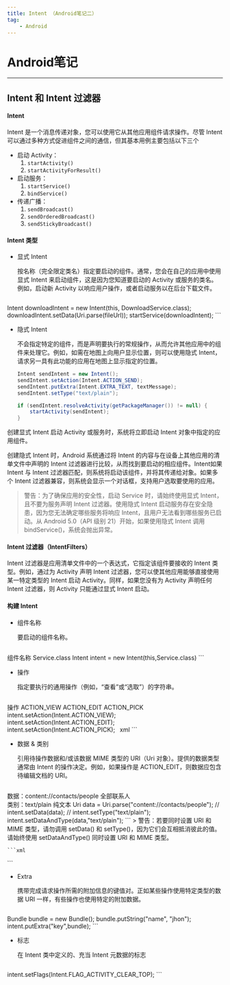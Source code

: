 ```yaml
---
title: Intent （Android笔记二）
tag:
    - Android
---
```

# Android笔记

***
## Intent 和 Intent 过滤器

#### Intent
Intent 是一个消息传递对象，您可以使用它从其他应用组件请求操作。尽管 Intent 可以通过多种方式促进组件之间的通信，但其基本用例主要包括以下三个
* 启动 Activity：
    1. `startActivity()`
    2. `startActivityForResult()`
* 启动服务：
    1. `startService()`
    2. `bindService()`
* 传递广播：
    1. `sendBroadcast()`
    2. `sendOrderedBroadcast()`
    3. `sendStickyBroadcast()`

#### Intent 类型
* 显式 Intent

    按名称（完全限定类名）指定要启动的组件。通常，您会在自己的应用中使用显式 Intent 来启动组件，这是因为您知道要启动的 Activity 或服务的类名。例如，启动新 Activity 以响应用户操作，或者启动服务以在后台下载文件。

    ```java
Intent downloadIntent = new Intent(this, DownloadService.class);
downloadIntent.setData(Uri.parse(fileUrl));
startService(downloadIntent);
    ```
* 隐式 Intent

    不会指定特定的组件，而是声明要执行的常规操作，从而允许其他应用中的组件来处理它。例如，如需在地图上向用户显示位置，则可以使用隐式 Intent，请求另一具有此功能的应用在地图上显示指定的位置。

    ```java
    Intent sendIntent = new Intent();
    sendIntent.setAction(Intent.ACTION_SEND);
    sendIntent.putExtra(Intent.EXTRA_TEXT, textMessage);
    sendIntent.setType("text/plain");

    if (sendIntent.resolveActivity(getPackageManager()) != null) {
        startActivity(sendIntent);
    }
    ```


创建显式 Intent 启动 Activity 或服务时，系统将立即启动 Intent 对象中指定的应用组件。

创建隐式 Intent 时，Android 系统通过将 Intent 的内容与在设备上其他应用的清单文件中声明的 Intent 过滤器进行比较，从而找到要启动的相应组件。Intent如果 Intent 与 Intent 过滤器匹配，则系统将启动该组件，并将其传递给对象。如果多个 Intent 过滤器兼容，则系统会显示一个对话框，支持用户选取要使用的应用。

> 警告：为了确保应用的安全性，启动 Service 时，请始终使用显式 Intent，且不要为服务声明 Intent 过滤器。使用隐式 Intent 启动服务存在安全隐患，因为您无法确定哪些服务将响应 Intent，且用户无法看到哪些服务已启动。从 Android 5.0（API 级别 21）开始，如果使用隐式 Intent 调用 bindService()，系统会抛出异常。

#### Intent 过滤器（IntentFilters）
Intent 过滤器是应用清单文件中的一个表达式，它指定该组件要接收的 Intent 类型。例如，通过为 Activity 声明 Intent 过滤器，您可以使其他应用能够直接使用某一特定类型的 Intent 启动 Activity。同样，如果您没有为 Activity 声明任何 Intent 过滤器，则 Activity 只能通过显式 Intent 启动。

#### 构建 Intent
* 组件名称

    要启动的组件名称。
    ```java
组件名称 Service.class
Intent intent = new Intent(this,Service.class)
    ```
* 操作

    指定要执行的通用操作（例如，“查看”或“选取”）的字符串。
    ```java
操作 ACTION_VIEW ACTION_EDIT ACTION_PICK
intent.setAction(Intent.ACTION_VIEW);
intent.setAction(Intent.ACTION_EDIT);
intent.setAction(Intent.ACTION_PICK);
    ```
    ```xml
<intent-filter>
    <action android:name="android.intent.action.VIEW" />
    <action android:name="android.intent.action.EDIT" />
    <action android:name="android.intent.action.PICK" />
<intent-filter>
    ```
* 数据 & 类别

    引用待操作数据和/或该数据 MIME 类型的 URI（Uri 对象）。提供的数据类型通常由 Intent 的操作决定。例如，如果操作是 ACTION_EDIT，则数据应包含待编辑文档的 URI。
    ```java
 数据：content://contacts/people 全部联系人  
 类别：text/plain 纯文本
Uri data = Uri.parse("content://contacts/people");
// intent.setData(data);
// intent.setType("text/plain");
intent.setDataAndType(data,"text/plain");
    ```
    > 警告：若要同时设置 URI 和 MIME 类型，请勿调用 setData() 和 setType()，因为它们会互相抵消彼此的值。请始终使用 setDataAndType() 同时设置 URI 和 MIME 类型。

    ```xml
<intent-filter>
    <action android:name="android.intent.action.INSERT" />
    <category android:name="android.intent.category.DEFAULT" />
    <data android:scheme="content://contacts/people" />
    <data mimeType="text/plain" />
</intent-filter>
    ```

* Extra

    携带完成请求操作所需的附加信息的键值对。正如某些操作使用特定类型的数据 URI 一样，有些操作也使用特定的附加数据。
    ```java
Bundle bundle = new Bundle();
bundle.putString("name", "jhon");
intent.putExtra("key",bundle);
    ```
* 标志

     在 Intent 类中定义的、充当 Intent 元数据的标志
     ```java
intent.setFlags(Intent.FLAG_ACTIVITY_CLEAR_TOP);
     ```
